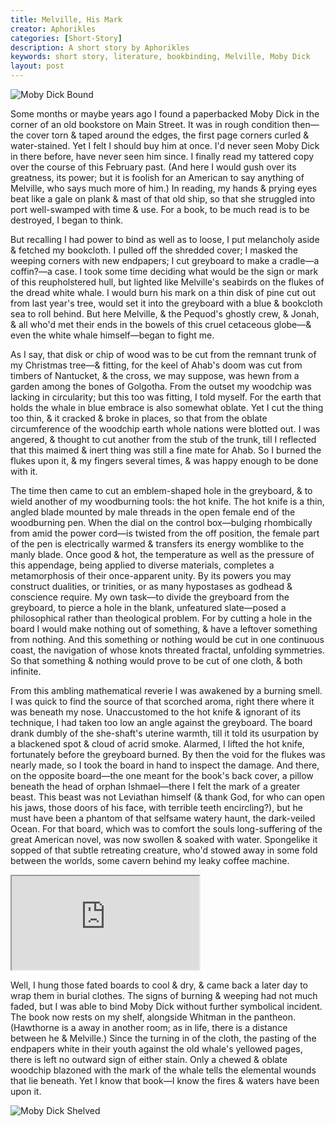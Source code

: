 ```yaml
---
title: Melville, His Mark
creator: Aphorikles
categories: [Short-Story]
description: A short story by Aphorikles
keywords: short story, literature, bookbinding, Melville, Moby Dick
layout: post
---
```


![Moby Dick Bound](https://firebasestorage.googleapis.com/v0/b/perceptua-b6ea3.appspot.com/o/public%2Fmoby_dick_bound.jpeg?alt=media&token=49e9def5-b278-4f59-a253-4e4087f5583e)

Some months or maybe years ago I found a paperbacked Moby Dick in the corner of an old bookstore on Main Street. It was in rough condition then—the cover torn & taped around the edges, the first page corners curled & water-stained. Yet I felt I should buy him at once. I'd never seen Moby Dick in there before, have never seen him since. I finally read my tattered copy over the course of this February past. (And here I would gush over its greatness, its power; but it is foolish for an American to say anything of Melville, who says much more of him.) In reading, my hands & prying eyes beat like a gale on plank & mast of that old ship, so that she struggled into port well-swamped with time & use. For a book, to be much read is to be destroyed, I began to think.

But recalling I had power to bind as well as to loose, I put melancholy aside & fetched my bookcloth. I pulled off the shredded cover; I masked the weeping corners with new endpapers; I cut greyboard to make a cradle—a coffin?—a case. I took some time deciding what would be the sign or mark of this reupholstered hull, but lighted like Melville's seabirds on the flukes of the dread white whale. I would burn his mark on a thin disk of pine cut out from last year's tree, would set it into the greyboard with a blue & bookcloth sea to roll behind. But here Melville, & the Pequod's ghostly crew, & Jonah, & all who'd met their ends in the bowels of this cruel cetaceous globe—& even the white whale himself—began to fight me.

As I say, that disk or chip of wood was to be cut from the remnant trunk of my Christmas tree—& fitting, for the keel of Ahab's doom was cut from timbers of Nantucket, & the cross, we may suppose, was hewn from a garden among the bones of Golgotha. From the outset my woodchip was lacking in circularity; but this too was fitting, I told myself. For the earth that holds the whale in blue embrace is also somewhat oblate. Yet I cut the thing too thin, & it cracked & broke in places, so that from the oblate circumference of the woodchip earth whole nations were blotted out. I was angered, & thought to cut another from the stub of the trunk, till I reflected that this maimed & inert thing was still a fine mate for Ahab. So I burned the flukes upon it, & my fingers several times, & was happy enough to be done with it.

The time then came to cut an emblem-shaped hole in the greyboard, & to wield another of my woodburning tools: the hot knife. The hot knife is a thin, angled blade mounted by male threads in the open female end of the woodburning pen. When the dial on the control box—bulging rhombically from amid the power cord—is twisted from the off position, the female part of the pen is electrically warmed & transfers its energy womblike to the manly blade. Once good & hot, the temperature as well as the pressure of this appendage, being applied to diverse materials, completes a metamorphosis of their once-apparent unity. By its powers you may construct dualities, or trinities, or as many hypostases as godhead & conscience require. My own task—to divide the greyboard from the greyboard, to pierce a hole in the blank, unfeatured slate—posed a philosophical rather than theological problem. For by cutting a hole in the board I would make nothing out of something, & have a leftover something from nothing. And this something or nothing would be cut in one continuous coast, the navigation of whose knots threated fractal, unfolding symmetries. So that something & nothing would prove to be cut of one cloth, & both infinite.

From this ambling mathematical reverie I was awakened by a burning smell. I was quick to find the source of that scorched aroma, right there where it was beneath my nose. Unaccustomed to the hot knife & ignorant of its technique, I had taken too low an angle against the greyboard. The board drank dumbly of the she-shaft's uterine warmth, till it told its usurpation by a blackened spot & cloud of acrid smoke. Alarmed, I lifted the hot knife, fortunately before the greyboard burned. By then the void for the flukes was nearly made, so I took the board in hand to inspect the damage. And there, on the opposite board—the one meant for the book's back cover, a pillow beneath the head of orphan Ishmael—there I felt the mark of a greater beast. This beast was not Leviathan himself (& thank God, for who can open his jaws, those doors of his face, with terrible teeth encircling?), but he must have been a phantom of that selfsame watery haunt, the dark-veiled Ocean. For that board, which was to comfort the souls long-suffering of the great American novel, was now swollen & soaked with water. Spongelike it sopped of that subtle retreating creature, who'd stowed away in some fold between the worlds, some cavern behind my leaky coffee machine.

<iframe src="https://firebasestorage.googleapis.com/v0/b/perceptua-b6ea3.appspot.com/o/public%2Fmoby_dick_binding.mov?alt=media&token=0538a048-17f7-46c2-990c-50aaca7db7e6", title="Binding Moby Dick"></iframe>

Well, I hung those fated boards to cool & dry, & came back a later day to wrap them in burial clothes. The signs of burning & weeping had not much faded, but I was able to bind Moby Dick without further symbolical incident. The book now rests on my shelf, alongside Whitman in the pantheon. (Hawthorne is a away in another room; as in life, there is a distance between he & Melville.) Since the turning in of the cloth, the pasting of the endpapers white in their youth against the old whale's yellowed pages, there is left no outward sign of either stain. Only a chewed & oblate woodchip blazoned with the mark of the whale tells the elemental wounds that lie beneath. Yet I know that book—I know the fires & waters have been upon it.

![Moby Dick Shelved](https://firebasestorage.googleapis.com/v0/b/perceptua-b6ea3.appspot.com/o/public%2Fmoby_dick_shelved.jpeg?alt=media&token=668a818f-42f3-43c4-931a-d0b0b2844e7e)
